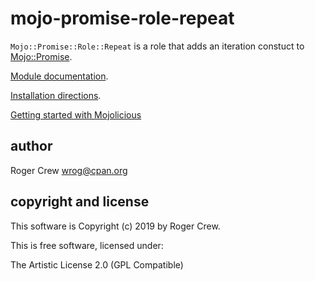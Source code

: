 # mojo-promise-role-repeat

`Mojo::Promise::Role::Repeat` is a role that adds an iteration constuct
to [Mojo::Promise](https://metacpan.org/pod/Mojo/Promise).

[Module documentation](https://metacpan.org/pod/Mojo::Promise::Role::Repeat).

[Installation directions](INSTALL.md).

[Getting started with Mojolicious](https://metacpan.org/pod/Mojolicious)

## author

Roger Crew <wrog@cpan.org>

## copyright and license

This software is Copyright (c) 2019 by Roger Crew.

This is free software, licensed under:

  The Artistic License 2.0 (GPL Compatible)
